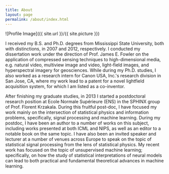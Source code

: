 ```yaml
---
title: About
layout: page
permalink: /about/index.html
---
```

![Profile Image]({{ site.url }}/{{ site.picture }})

<p>I received my B.S. and Ph.D. degrees from Mississippi State University, both with distinctions, in 2007 and 2012, respectively. I conducted my dissertation work under the direction of Prof. James E. Fowler on the application of compressed sensing techniques to high-dimensional media, e.g. natural video, multiview image and video, light-field images, and hyperspectral imagery for geosciences. While during  my Ph.D. studies, I also worked as a research intern for Canon USA, Inc.'s research division in San Jose, CA, where my work lead to a patent for a novel lightfield acquisition system, for which I am listed as a co-inventor. </p>

<p>After finishing my graduate studies, in 2013 I started a postdoctoral research position at Ecole Normale Supérieure (ENS) in the SPHINX group of Prof. Florent Krzakala. During this fruitful post-doc, I have focused my work mainly on the intersection of statistical physics and information problems, specifically, signal processing and machine learning. During my postdoc, I have been an author to a number of works on this subject, including works presented at both ICML and NIPS, as well as an editor to a notable book on the same topic. I have also been an invited speaker and lecturer at a number of venues across Europe to speak on the topic of statistical signal processing from the lens of statistical physics. My recent work has focused on the topic of unsupervised machine learning; specifically, on how the study of statistical interpretations of neural models can lead to both practical and fundamental theoretical advances in machine learning.</p>

